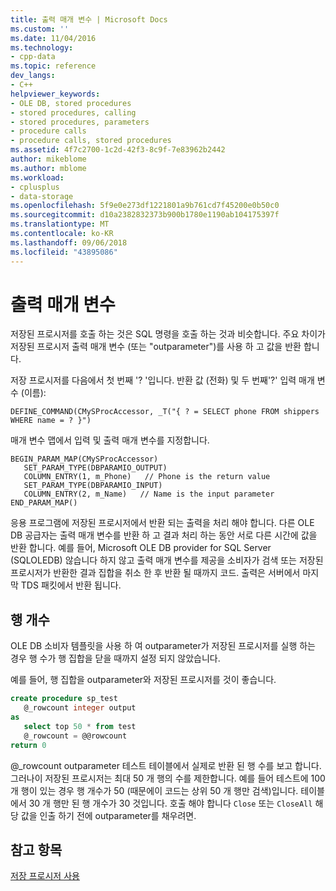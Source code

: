 ```yaml
---
title: 출력 매개 변수 | Microsoft Docs
ms.custom: ''
ms.date: 11/04/2016
ms.technology:
- cpp-data
ms.topic: reference
dev_langs:
- C++
helpviewer_keywords:
- OLE DB, stored procedures
- stored procedures, calling
- stored procedures, parameters
- procedure calls
- procedure calls, stored procedures
ms.assetid: 4f7c2700-1c2d-42f3-8c9f-7e83962b2442
author: mikeblome
ms.author: mblome
ms.workload:
- cplusplus
- data-storage
ms.openlocfilehash: 5f9e0e273df1221801a9b761cd7f45200e0b50c0
ms.sourcegitcommit: d10a2382832373b900b1780e1190ab104175397f
ms.translationtype: MT
ms.contentlocale: ko-KR
ms.lasthandoff: 09/06/2018
ms.locfileid: "43895086"
---
```

# <a name="output-parameters"></a>출력 매개 변수

저장된 프로시저를 호출 하는 것은 SQL 명령을 호출 하는 것과 비슷합니다. 주요 차이가 저장된 프로시저 출력 매개 변수 (또는 "outparameter")를 사용 하 고 값을 반환 합니다.

저장 프로시저를 다음에서 첫 번째 '? '입니다. 반환 값 (전화) 및 두 번째'?' 입력 매개 변수 (이름):

```  
DEFINE_COMMAND(CMySProcAccessor, _T("{ ? = SELECT phone FROM shippers WHERE name = ? }")  
```  

매개 변수 맵에서 입력 및 출력 매개 변수를 지정합니다.

```  
BEGIN_PARAM_MAP(CMySProcAccessor)  
   SET_PARAM_TYPE(DBPARAMIO_OUTPUT)  
   COLUMN_ENTRY(1, m_Phone)   // Phone is the return value
   SET_PARAM_TYPE(DBPARAMIO_INPUT)  
   COLUMN_ENTRY(2, m_Name)   // Name is the input parameter
END_PARAM_MAP()  
```  

응용 프로그램에 저장된 프로시저에서 반환 되는 출력을 처리 해야 합니다. 다른 OLE DB 공급자는 출력 매개 변수를 반환 하 고 결과 처리 하는 동안 서로 다른 시간에 값을 반환 합니다. 예를 들어, Microsoft OLE DB provider for SQL Server (SQLOLEDB) 않습니다 하지 않고 출력 매개 변수를 제공을 소비자가 검색 또는 저장된 프로시저가 반환한 결과 집합을 취소 한 후 반환 될 때까지 코드. 출력은 서버에서 마지막 TDS 패킷에서 반환 됩니다.

## <a name="row-count"></a>행 개수

OLE DB 소비자 템플릿을 사용 하 여 outparameter가 저장된 프로시저를 실행 하는 경우 행 수가 행 집합을 닫을 때까지 설정 되지 않았습니다.

예를 들어, 행 집합을 outparameter와 저장된 프로시저를 것이 좋습니다.

```sql
create procedure sp_test
   @_rowcount integer output
as
   select top 50 * from test
   @_rowcount = @@rowcount
return 0
```  

\@_rowcount outparameter 테스트 테이블에서 실제로 반환 된 행 수를 보고 합니다. 그러나이 저장된 프로시저는 최대 50 개 행의 수를 제한합니다. 예를 들어 테스트에 100 개 행이 있는 경우 행 개수가 50 (때문에이 코드는 상위 50 개 행만 검색)입니다. 테이블에서 30 개 행만 된 행 개수가 30 것입니다. 호출 해야 합니다 `Close` 또는 `CloseAll` 해당 값을 인출 하기 전에 outparameter를 채우려면.

## <a name="see-also"></a>참고 항목

[저장 프로시저 사용](../../data/oledb/using-stored-procedures.md)
